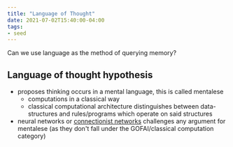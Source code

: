 ```yaml
---
title: "Language of Thought"
date: 2021-07-02T15:40:00-04:00
tags:
- seed
---
```


Can we use language as the method of querying memory? 

## Language of thought hypothesis
- proposes thinking occurs in a mental language, this is called mentalese
    -   computations in a classical way
    -   classical computational architecture distinguishes between data-structures and rules/programs which operate on said structures
-  neural networks or [connectionist networks](thoughts/connectionist%20networks.md) challenges any argument for mentalese (as they don't fall under the GOFAI/classical computation category)